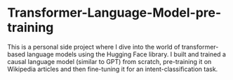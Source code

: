 # Transformer-Language-Model-pre-training
This is a personal side project where I dive into the world of transformer-based language models using the Hugging Face library. I built and trained a causal language model (similar to GPT) from scratch, pre-training it on Wikipedia articles and then fine-tuning it for an intent-classification task.
